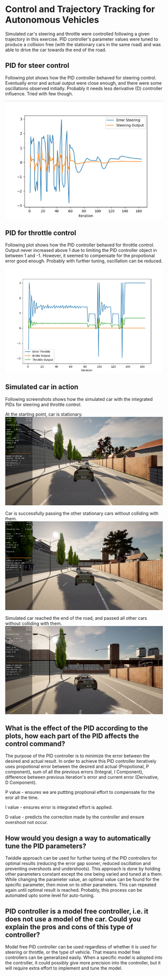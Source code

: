 # Control and Trajectory Tracking for Autonomous Vehicles

Simulated car's steering and throttle were controlled following a given trajectory in this exercise. PID controller's parameter values were tuned to produce a collision free (with the stationary cars in the same road) and was able to drive the car towards the end of the road.

## PID for steer control

Following plot shows how the PID controller behaved for steering control. Eventually error and actual output were close enough, and there were some oscillations observed initially. Probably it needs less derivative (D) controller influence. Tried with few though.

![Steering PID](resources/pid_steer.png)

## PID for throttle control

Following plot shows how the PID controller behaved for throttle control. Output never increased above 1 due to limiting the PID controller object in between 1 and -1. However, it seemed to compensate for the propotional error good enough. Probably with further tuning, oscillation can be reduced.

![Throttle PID](resources/pid_throttle.png)

## Simulated car in action

Following screenshots shows how the simulated car with the integrated PIDs for steering and throttle control.

At the starting point, car is stationary.
![Starting point](resources/carla%20simulator.png)

Car is successfully passing the other stationary cars without colliding with them.
![Passing other cars](resources/car_moving.png)

Simulated car reached the end of the road, and passed all other cars without colliding with them.
![Reached the end of the road](resources/reached_end_of_the_road.png)

## What is the effect of the PID according to the plots, how each part of the PID affects the control command?
The purpose of the PID controller is to minimize the error between the desired and actual result. In order to achieve this PID controller iteratively uses propotional error between the desired and actual (Propotional, P component), sum of all the previous errors (Integral, I Component), difference between previous iteration's error and current error (Derivative, D Component). 

P value - ensures we are puttting proptional effort to compensate for the eror all the time.

I value - ensures error is integrated effort is applied.

D value - predicts the correction made by the controller and ensure overshoot not occur.

## How would you design a way to automatically tune the PID parameters?

Twiddle approach can be used for further tuning of the PID controllers for optimal results (reducing the error gap sooner, reduced oscillation and preventing overshoots and undershoots). This approach is done by holding other parameters constant except the one being varied and tuned at a them. While changing the parameter value, an optimal value can be found for the specific parameter, then move on to other parameters. This can repeated again until optimal result is reached. Probably, this process can be automated upto some level for auto-tuning.

## PID controller is a model free controller, i.e. it does not use a model of the car. Could you explain the pros and cons of this type of controller?
Model free PID controller can be used regardless of whether it is used for steering or throttle, or the type of vehicle. That means model free controllers can be generalized easily. When a specific model is adopted into the controller, it could possibly give more precision into the controller, but it will require extra effort to implement and tune the model.